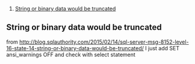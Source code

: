<!-- TOC insertAnchor:true orderedList:true -->

1. [String or binary data would be truncated](#string-or-binary-data-would-be-truncated)

<!-- /TOC -->

<a id="markdown-string-or-binary-data-would-be-truncated" name="string-or-binary-data-would-be-truncated"></a>
## String or binary data would be truncated
from http://blog.sqlauthority.com/2015/02/14/sql-server-msg-8152-level-16-state-14-string-or-binary-data-would-be-truncated/
I just add
SET ansi_warnings OFF
and check with select statement

